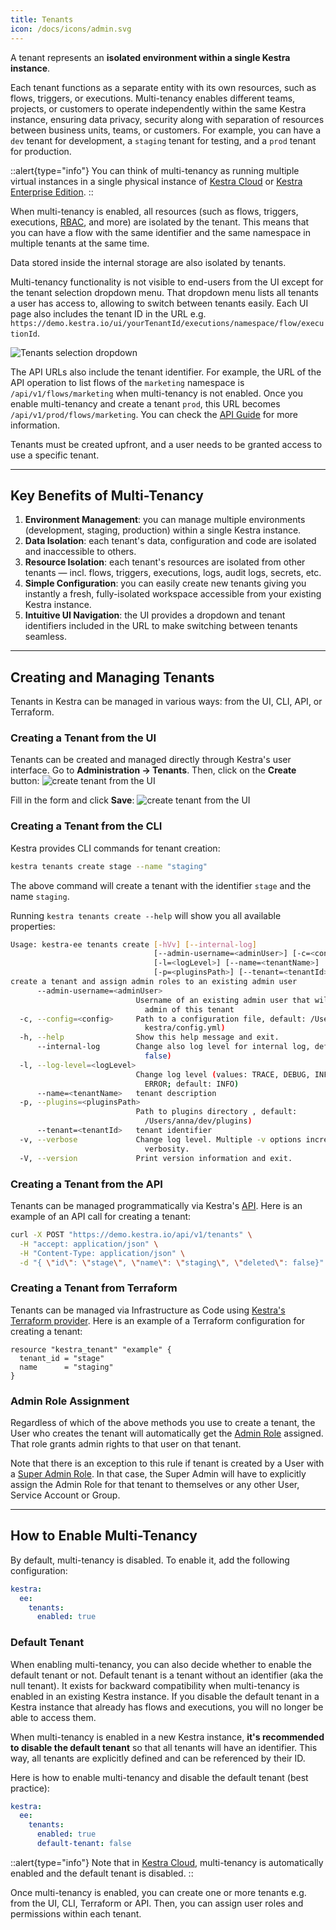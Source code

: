 ```yaml
---
title: Tenants
icon: /docs/icons/admin.svg
---
```


A tenant represents an **isolated environment within a single Kestra instance**.

Each tenant functions as a separate entity with its own resources, such as flows, triggers, or executions. Multi-tenancy enables different teams, projects, or customers to operate independently within the same Kestra instance, ensuring data privacy, security along with separation of resources between business units, teams, or customers. For example, you can have a `dev` tenant for development, a `staging` tenant for testing, and a `prod` tenant for production.

::alert{type="info"}
You can think of multi-tenancy as running multiple virtual instances in a single physical instance of [Kestra Cloud](02.cloud.md) or [Kestra Enterprise Edition](01.enterprise.md).
::

When multi-tenancy is enabled, all resources (such as flows, triggers, executions, [RBAC](rbac/index.md), and more) are isolated by the tenant. This means that you can have a flow with the same identifier and the same namespace in multiple tenants at the same time.

Data stored inside the internal storage are also isolated by tenants.

Multi-tenancy functionality is not visible to end-users from the UI except for the tenant selection dropdown menu. That dropdown menu lists all tenants a user has access to, allowing to switch between tenants easily. Each UI page also includes the tenant ID in the URL e.g. `https://demo.kestra.io/ui/yourTenantId/executions/namespace/flow/executionId`.

![Tenants selection dropdown](/docs/kestra-editions/tenants.png "Tenants selection dropdown")

The API URLs also include the tenant identifier. For example, the URL of the API operation to list flows of the `marketing` namespace is `/api/v1/flows/marketing` when multi-tenancy is not enabled. Once you enable multi-tenancy and create a tenant `prod`, this URL becomes `/api/v1/prod/flows/marketing`. You can check the [API Guide](../11.api-reference/enterprise.md) for more information.

Tenants must be created upfront, and a user needs to be granted access to use a specific tenant.

---

## Key Benefits of Multi-Tenancy

1. **Environment Management**: you can manage multiple environments (development, staging, production) within a single Kestra instance.
2. **Data Isolation**: each tenant's data, configuration and code are isolated and inaccessible to others.
3. **Resource Isolation**: each tenant's resources are isolated from other tenants — incl. flows, triggers, executions, logs, audit logs, secrets, etc.
4. **Simple Configuration**: you can easily create new tenants giving you instantly a fresh, fully-isolated workspace accessible from your existing Kestra instance.
5. **Intuitive UI Navigation**: the UI provides a dropdown and tenant identifiers included in the URL to make switching between tenants seamless.

---

## Creating and Managing Tenants

Tenants in Kestra can be managed in various ways: from the UI, CLI, API, or Terraform.

### Creating a Tenant from the UI

Tenants can be created and managed directly through Kestra's user interface. Go to **Administration -> Tenants**. Then, click on the **Create** button:
![create tenant from the UI](/docs/kestra-editions/tenant-create.png)

Fill in the form and click **Save**:
![create tenant from the UI](/docs/kestra-editions/tenant-create-2.png)

### Creating a Tenant from the CLI

Kestra provides CLI commands for tenant creation:

```bash
kestra tenants create stage --name "staging"
```
The above command will create a tenant with the identifier `stage` and the name `staging`.

Running `kestra tenants create --help` will show you all available properties:

```bash
Usage: kestra-ee tenants create [-hVv] [--internal-log]
                                [--admin-username=<adminUser>] [-c=<config>]
                                [-l=<logLevel>] [--name=<tenantName>]
                                [-p=<pluginsPath>] [--tenant=<tenantId>]
create a tenant and assign admin roles to an existing admin user
      --admin-username=<adminUser>
                            Username of an existing admin user that will be
                              admin of this tenant
  -c, --config=<config>     Path to a configuration file, default: /Users/anna/.
                              kestra/config.yml)
  -h, --help                Show this help message and exit.
      --internal-log        Change also log level for internal log, default:
                              false)
  -l, --log-level=<logLevel>
                            Change log level (values: TRACE, DEBUG, INFO, WARN,
                              ERROR; default: INFO)
      --name=<tenantName>   tenant description
  -p, --plugins=<pluginsPath>
                            Path to plugins directory , default:
                              /Users/anna/dev/plugins)
      --tenant=<tenantId>   tenant identifier
  -v, --verbose             Change log level. Multiple -v options increase the
                              verbosity.
  -V, --version             Print version information and exit.
```

### Creating a Tenant from the API

Tenants can be managed programmatically via Kestra's [API](https://kestra.io/docs/api-guide/api-ee-guide#post-/api/v1/tenants). Here is an example of an API call for creating a tenant:

```bash
curl -X POST "https://demo.kestra.io/api/v1/tenants" \
  -H "accept: application/json" \
  -H "Content-Type: application/json" \
  -d "{ \"id\": \"stage\", \"name\": \"staging\", \"deleted\": false}"
```

### Creating a Tenant from Terraform
Tenants can be managed via Infrastructure as Code using [Kestra's Terraform provider](https://kestra.io/docs/terraform/resources/tenant). Here is an example of a Terraform configuration for creating a tenant:

```hcl
resource "kestra_tenant" "example" {
  tenant_id = "stage"
  name      = "staging"
}
```

### Admin Role Assignment

Regardless of which of the above methods you use to create a tenant, the User who creates the tenant will automatically get the [Admin Role](rbac/02.admins.md#admin) assigned. That role grants admin rights to that user on that tenant.

Note that there is an exception to this rule if tenant is created by a User with a [Super Admin Role](rbac/02.admins.md#super-admin). In that case, the Super Admin will have to explicitly assign the Admin Role for that tenant to themselves or any other User, Service Account or Group.

---

## How to Enable Multi-Tenancy

By default, multi-tenancy is disabled. To enable it, add the following configuration:

```yaml
kestra:
  ee:
    tenants:
      enabled: true
```


### Default Tenant

When enabling multi-tenancy, you can also decide whether to enable the default tenant or not. Default tenant is a tenant without an identifier (aka the null tenant). It exists for backward compatibility when multi-tenancy is enabled in an existing Kestra instance. If you disable the default tenant in a Kestra instance that already has flows and executions, you will no longer be able to access them.

When multi-tenancy is enabled in a new Kestra instance, **it's recommended to disable the default tenant** so that all tenants will have an identifier. This way, all tenants are explicitly defined and can be referenced by their ID.

Here is how to enable multi-tenancy and disable the default tenant (best practice):

```yaml
kestra:
  ee:
    tenants:
      enabled: true
      default-tenant: false
```


::alert{type="info"}
Note that in [Kestra Cloud](02.cloud.md), multi-tenancy is automatically enabled and the default tenant is disabled.
::

Once multi-tenancy is enabled, you can create one or more tenants e.g. from the UI, CLI, Terraform or API. Then, you can assign user roles and permissions within each tenant.

